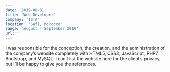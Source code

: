```yaml
---
date: '2019-08-01'
title: 'Web Developer'
company: 'ISTA'
location: 'Safi, Morocco'
range: 'August - September 2019'
url: ''
---
```


I was responsible for the conception, the creation, and the administration of the company’s website completely with HTML5, CSS3, JavaScript, PHP7, Bootstrap, and MySQL. I can’t list the website here for the client’s privacy, but I’ll be happy to give you the references.
